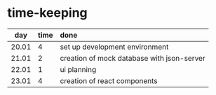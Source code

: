 # time-keeping

|  day  | time | done                                       |
| :---: | :--- | :----------------------------------------- |
| 20.01 | 4    | set up development environment             |
| 21.01 | 2    | creation of mock database with json-server |
| 22.01 | 1    | ui planning                                |
| 23.01 | 4    | creation of react components               |
